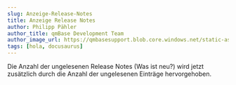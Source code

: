```yaml
---
slug: Anzeige-Release-Notes
title: Anzeige Release Notes
author: Philipp Pähler
author_title: qmBase Development Team
author_image_url: https://qmbasesupport.blob.core.windows.net/static-assets/img/persons/paehler_round.png
tags: [hola, docusaurus]
---
```

Die Anzahl der ungelesenen Release Notes (Was ist neu?) wird jetzt zusätzlich durch die Anzahl der ungelesenen Einträge hervorgehoben.
